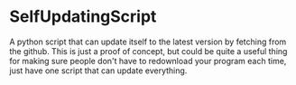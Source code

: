 # SelfUpdatingScript
 A python script that can update itself to the latest version by fetching from the github.
 This is just a proof of concept, but could be quite a useful thing for making sure people don't have to redownload your program each time, just have one script that can update everything.
